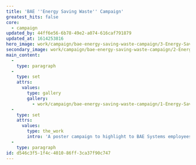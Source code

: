 ```yaml
---
title: 'BAE ''Energy Saving Waste'' Campaign'
greatest_hits: false
core:
  - campaign
updated_by: 44ff6e56-6b78-49e2-a074-616caf791879
updated_at: 1614253816
hero_image: work/campaign/bae-energy-saving-waste-campaign/3-Energy-Saving-Posters-v2.jpg
secondary_image: work/campaign/bae-energy-saving-waste-campaign/2-Energy-Saving-Posters-v2.jpg
main_content:
  -
    type: paragraph
  -
    type: set
    attrs:
      values:
        type: gallery
        gallery:
          - work/campaign/bae-energy-saving-waste-campaign/1-Energy-Saving-Posters-v2.jpg
  -
    type: set
    attrs:
      values:
        type: the_work
        intro: 'A poster campaign to highlight to BAE Systems employees the amount of wasted energy the business goes through during the Easter holiday period. To connect with a large audience, we have taken a tongue-in-cheek approach with some creative copywriting to deliver the financial figures to people in a way we can all relate, and after a successful reaction to the campaign, a similar approach has been taken for a Christmas campaign. An important message delivered in a fun way to great effect.'
  -
    type: paragraph
id: d546c3f5-1f4c-4010-86ff-3ca37f90c747
---
```

